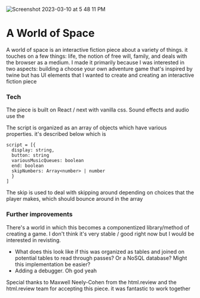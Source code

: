 ![Screenshot 2023-03-10 at 5 48 11 PM](https://user-images.githubusercontent.com/43022200/224458450-c39f0f38-df3b-4027-82f9-8de3f5c6dc42.png)
# A World of Space
A world of space is an interactive fiction piece about a variety of things. it touches on a few things: life, the notion of free will, family, and deals with the browser as a medium. I made it primarily because I was interested in two aspects: building a choose your own adventure game that's inspired by twine but has UI elements that I wanted to create and creating an interactive fiction piece

### Tech
The piece is built on React / next with vanilla css. Sound effects and audio use the <audio> tag in HTML and everything is just in one file (for better or for worse). 
  
The script is organized as an array of objects which have various properties. it's described below which is
  
  ``` 
  script = [{ 
    display: string,
    button: string
    variousMusicQueues: boolean
    end: boolean
    skipNumbers: Array<number> | number
    }
  ]
  ```
  
 The skip is used to deal with skipping around depending on choices that the player makes, which should bounce around in the array
  
  
### Further improvements
There's a world in which this becomes a componentized library/method of creating a game. I don't think it's very stable / good right now but I would be interested in revisting.
  - What does this look like if this was organized as tables and joined on potential tables to read through passes? Or a NoSQL database? Might this implementation be easier?
  - Adding a debugger. Oh god yeah
  
  
Special thanks to Maxwell Neely-Cohen from the html.review and the html.review team for accepting this piece. it was fantastic to work together
  
